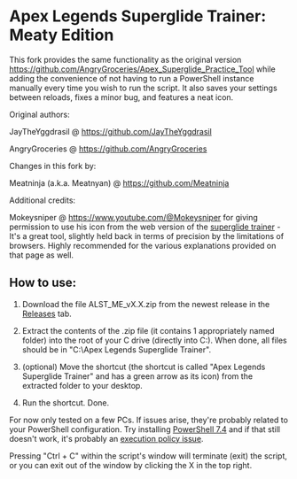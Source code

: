 # Apex Legends Superglide Trainer: Meaty Edition

This fork provides the same functionality as the original version https://github.com/AngryGroceries/Apex_Superglide_Practice_Tool while adding the convenience of not having to run a PowerShell instance manually every time you wish to run the script. It also saves your settings between reloads, fixes a minor bug, and features a neat icon.

Original authors:

JayTheYggdrasil @ https://github.com/JayTheYggdrasil

AngryGroceries  @ https://github.com/AngryGroceries 


Changes in this fork by:

Meatninja (a.k.a. Meatnyan) @ https://github.com/Meatninja


Additional credits:

Mokeysniper @ https://www.youtube.com/@Mokeysniper for giving permission to use his icon from the web version of the [superglide trainer](https://apexmovement.tech/superglidetrainer/) - It's a great tool, slightly held back in terms of precision by the limitations of browsers. Highly recommended for the various explanations provided on that page as well.


## How to use:

1. Download the file ALST_ME_vX.X.zip from the newest release in the [Releases](https://github.com/Meatninja/Apex_Legends_Superglide_Trainer_Meaty_Edition/releases) tab.

2. Extract the contents of the .zip file (it contains 1 appropriately named folder) into the root of your C drive (directly into C:). When done, all files should be in "C:\Apex Legends Superglide Trainer\".

3. (optional) Move the shortcut (the shortcut is called "Apex Legends Superglide Trainer" and has a green arrow as its icon) from the extracted folder to your desktop.

4. Run the shortcut. Done.


For now only tested on a few PCs. If issues arise, they're probably related to your PowerShell configuration. Try installing [PowerShell 7.4](https://github.com/PowerShell/PowerShell/releases/download/v7.4.0/PowerShell-7.4.0-win-x64.msi) and if that still doesn't work, it's probably an [execution policy issue](https://adamtheautomator.com/run-powershell-script/).


Pressing "Ctrl + C" within the script's window will terminate (exit) the script, or you can exit out of the window by clicking the X in the top right.
